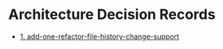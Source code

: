 # Architecture Decision Records

* [1. add-one-refactor-file-history-change-support](0001-add-one-refactor-file-history-change-support.md)